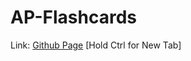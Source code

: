 # AP-Flashcards
Link: [Github Page](https://pineapplesofjustice.github.io/AP-Flashcards/ "AP-Flashcards") [Hold Ctrl for New Tab]
